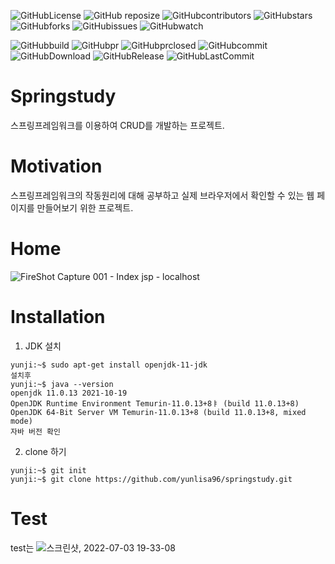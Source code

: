 ![GitHubLicense](https://img.shields.io/github/license/yunlisa96/springstudy)
![GitHub reposize](https://img.shields.io/github/repo-size/yunlisa96/springstudy)
![GitHubcontributors](https://img.shields.io/github/contributors/yunlisa96/springstudy)
![GitHubstars](https://img.shields.io/github/stars/yunlisa96/springstudy?style=social)
![GitHubforks](https://img.shields.io/github/forks/yunlisa96/springstudy?style=social)
![GitHubissues](https://img.shields.io/github/issues/yunlisa96/springstudy?style=social)
![GitHubwatch](https://img.shields.io/github/watchers/yunlisa96/springstudy?style=social)


![GitHubbuild](https://img.shields.io/github/workflow/status/yunlisa96/springstudy/Hamonize%20CI)
![GitHubpr](https://img.shields.io/github/issues-pr/yunlisa96/springstudy)
![GitHubprclosed](https://img.shields.io/github/issues-pr-closed/yunlisa96/springstudy)
![GitHubcommit](https://img.shields.io/github/commit-activity/m/yunlisa96/springstudy)
![GitHubDownload](https://img.shields.io/github/downloads/yunlisa96/springstudy/total)
![GitHubRelease](https://img.shields.io/github/v/release/yunlisa96/springstudy)
![GitHubLastCommit](https://img.shields.io/github/last-commit/yunlisa96/springstudy)


# Springstudy
스프링프레임워크를 이용하여 CRUD를 개발하는 프로젝트.

# Motivation
스프링프레임워크의 작동원리에 대해 공부하고 실제 브라우저에서 확인할 수 있는 웹 페이지를 만들어보기 위한 프로젝트.

# Home
![FireShot Capture 001 - Index jsp - localhost](https://user-images.githubusercontent.com/84042702/177035373-cf900d3e-3bb1-409f-81d8-67d94fde18ed.png)

# Installation
1. JDK 설치
```
yunji:~$ sudo apt-get install openjdk-11-jdk
설치후
yunji:~$ java --version
openjdk 11.0.13 2021-10-19
OpenJDK Runtime Environment Temurin-11.0.13+8ㅑ (build 11.0.13+8)
OpenJDK 64-Bit Server VM Temurin-11.0.13+8 (build 11.0.13+8, mixed mode)
자바 버전 확인
```
2. clone 하기
```
yunji:~$ git init
yunji:~$ git clone https://github.com/yunlisa96/springstudy.git
```
# Test
test는 
![스크린샷, 2022-07-03 19-33-08](https://user-images.githubusercontent.com/84042702/177035709-1896ba00-394c-4781-b4c3-a6c853c4423c.png)
